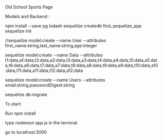 Old School Sports Page 

Models and Backend : 

npm install --save pg lodash sequelize
createdb first_sequelize_app
sequelize init

//sequelize model:create --name User --attributes first_name:string,last_name:string,age:integer

sequelize model:create --name Data --attributes t1:data,a1:data,t2:data,a2:data,t3:data,a3:data,t4:data,a4:data,t5:data,a5:data,t6:data,a6:data,t7:data,a7:data,t8:data,a8:data,t9:data,a9:data,t10:data,a10:data,t11:data,a11:data,t12:data,a12:data

sequelize model:create --name Users --attributes email:string,passwordDigest:string

sequelize db:migrate

To start: 

Run npm install 

type nodemon app.js in the terminal 

go to localhost:3000